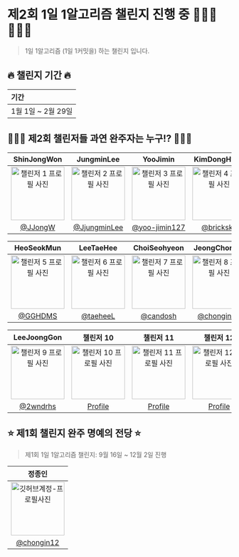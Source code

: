 # 제2회 1일 1알고리즘 챌린지 진행 중 🏃🏻‍♀️🏃🏻💨

> 1일 1알고리즘 (1일 1커밋을) 하는 챌린지 입니다.

## 🔥 챌린지 기간 🔥

| <b> 기간 </b>                         |
| :------------------------------------ |
| 1월 1일 ~ 2월 29일  |

## 👩🏻‍💻 제2회 챌린저들 과연 완주자는 누구!? 🧑🏻‍💻
|      ShinJongWon      |      JungminLee       |     YooJimin       |     KimDongHyun      |
|:------------------:|:------------------:|:------------------:|:------------------:|
| <img src="https://avatars.githubusercontent.com/u/71203867?v=4" width="120" alt="챌린저 1 프로필 사진"> | <img src="https://avatars.githubusercontent.com/u/85864699?v=4" width="120" alt="챌린저 2 프로필 사진"> | <img src="https://avatars.githubusercontent.com/u/66112716?v=4" width="120" alt="챌린저 3 프로필 사진"> | <img src="https://avatars.githubusercontent.com/u/113027703?v=4" width="120" alt="챌린저 4 프로필 사진"> |
| [@JJongW](https://github.com/JJongW) | [@JjungminLee](https://github.com/JjungminLee) | [@yoo-jimin127](https://github.com/yoo-jimin127) | [@bricksky](https://github.com/bricksky) |

|      HeoSeokMun      |      LeeTaeHee       |      ChoiSeohyeon       |      JeongChongin       |
|:------------------:|:------------------:|:------------------:|:------------------:|
| <img src="https://avatars.githubusercontent.com/u/48712043?v=4" width="120" alt="챌린저 5 프로필 사진"> | <img src="https://avatars.githubusercontent.com/u/98825364?v=4" width="120" alt="챌린저 6 프로필 사진"> | <img src="https://avatars.githubusercontent.com/u/104755384?v=4" width="120" alt="챌린저 7 프로필 사진"> | <img src="https://avatars.githubusercontent.com/u/19565940?v=4" width="120" alt="챌린저 8 프로필 사진"> |
| [@GGHDMS](https://github.com/GGHDMS) | [@taeheeL](https://github.com/taeheeL) | [@candosh](https://github.com/candosh) | [@chongin12](https://github.com/chongin12) |

|      LeeJoongGon      |      챌린저 10      |      챌린저 11      |      챌린저 12      |
|:------------------:|:------------------:|:------------------:|:------------------:|
| <img src="https://avatars.githubusercontent.com/u/76615094?v=4" width="120" alt="챌린저 9 프로필 사진"> | <img src="https://cdn.pixabay.com/photo/2017/02/13/01/26/the-question-mark-2061539_1280.png" width="120" alt="챌린저 10 프로필 사진"> | <img src="https://cdn.pixabay.com/photo/2017/02/13/01/26/the-question-mark-2061539_1280.png" width="120" alt="챌린저 11 프로필 사진"> | <img src="https://cdn.pixabay.com/photo/2017/02/13/01/26/the-question-mark-2061539_1280.png" width="120" alt="챌린저 12 프로필 사진"> |
| [@2wndrhs](https://github.com/2wndrhs) | [Profile](https://github.com/챌린저10) | [Profile](https://github.com/챌린저11) | [Profile](https://github.com/챌린저12) |



## ⭐️ 제1회 챌린지 완주 명예의 전당 ⭐️

> 제1회 1일 1알고리즘 챌린지: 9월 16일 ~ 12월 2일 진행

|      정종인       |                                                                                      
| :------------------------------------------------------------------------------: 
|    <img src="https://avatars.githubusercontent.com/u/19565940?v=4" width="120" alt="깃허브계정-프로필사진"> | 
|   [@chongin12](https://github.com/chongin12)   |
